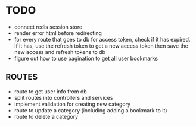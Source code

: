 # TODO

- connect redis session store
- render error html before redirecting
- for every route that goes to db for access token, check if it has expired.
  if it has, use the refresh token to get a new access token
  then save the new access and refresh tokens to db
- figure out how to use pagination to get all user bookmarks

## ROUTES

- ~~route to get user info from db~~
- split routes into controllers and services
- implement validation for creating new category
- route to update a category (including adding a bookmark to it)
- route to delete a category
